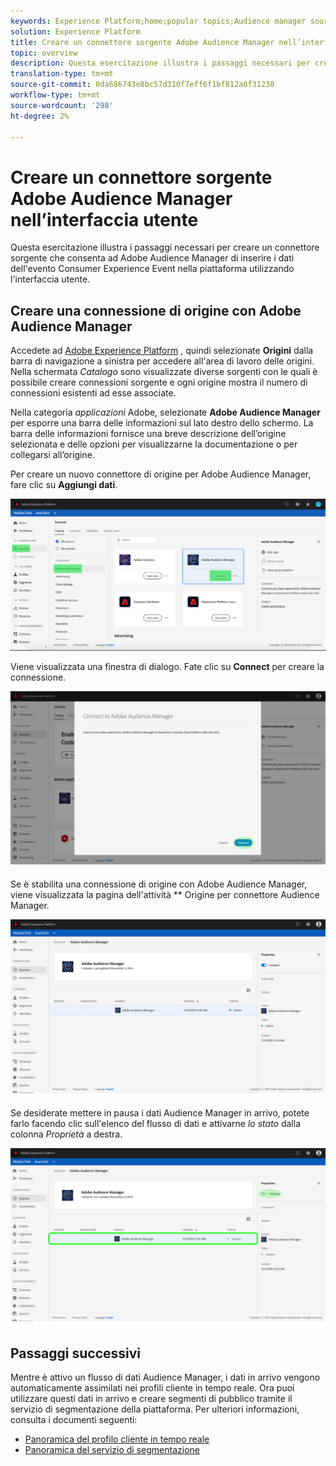 ```yaml
---
keywords: Experience Platform;home;popular topics;Audience manager source connector;Audience Manager;audience manager connector
solution: Experience Platform
title: Creare un connettore sorgente Adobe Audience Manager nell’interfaccia utente
topic: overview
description: Questa esercitazione illustra i passaggi necessari per creare un connettore sorgente che consenta ad Adobe Audience Manager di inserire i dati dell'evento Consumer Experience Event nella piattaforma utilizzando l'interfaccia utente.
translation-type: tm+mt
source-git-commit: 0da686743e8bc57d310f7eff6f1bf812a8f31238
workflow-type: tm+mt
source-wordcount: '298'
ht-degree: 2%

---
```



# Creare un connettore sorgente Adobe Audience Manager nell’interfaccia utente

Questa esercitazione illustra i passaggi necessari per creare un connettore sorgente che consenta ad Adobe Audience Manager di inserire i dati dell&#39;evento Consumer Experience Event nella piattaforma utilizzando l&#39;interfaccia utente.

## Creare una connessione di origine con Adobe Audience Manager

Accedete ad [Adobe Experience Platform](https://platform.adobe.com) , quindi selezionate **Origini** dalla barra di navigazione a sinistra per accedere all&#39;area di lavoro delle origini. Nella schermata *Catalogo* sono visualizzate diverse sorgenti con le quali è possibile creare connessioni sorgente e ogni origine mostra il numero di connessioni esistenti ad esse associate.

Nella categoria *applicazioni* Adobe, selezionate **Adobe Audience Manager** per esporre una barra delle informazioni sul lato destro dello schermo. La barra delle informazioni fornisce una breve descrizione dell’origine selezionata e delle opzioni per visualizzarne la documentazione o per collegarsi all’origine.

Per creare un nuovo connettore di origine per Adobe Audience Manager, fare clic su **Aggiungi dati**.

![](../../../../images/tutorials/create/aam/catalog.png)

Viene visualizzata una finestra di dialogo. Fate clic su **Connect** per creare la connessione.

![](../../../../images/tutorials/create/aam/connect_full.png)

Se è stabilita una connessione di origine con Adobe Audience Manager, viene visualizzata la pagina dell&#39;attività ** Origine per  connettore Audience Manager.

![](../../../../images/tutorials/create/aam/flow.png)

Se desiderate mettere in pausa i dati  Audience Manager in arrivo, potete farlo facendo clic sull&#39;elenco del flusso di dati e attivarne *lo stato* dalla colonna *Proprietà* a destra.

![](../../../../images/tutorials/create/aam/flow_disable.png)

## Passaggi successivi

Mentre è attivo un flusso di dati  Audience Manager, i dati in arrivo vengono automaticamente assimilati nei profili cliente in tempo reale. Ora puoi utilizzare questi dati in arrivo e creare segmenti di pubblico tramite il servizio di segmentazione della piattaforma. Per ulteriori informazioni, consulta i documenti seguenti:

- [Panoramica del profilo cliente in tempo reale](../../../../../profile/home.md)
- [Panoramica del servizio di segmentazione](../../../../../segmentation/home.md)